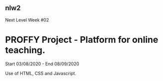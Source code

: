 ## nlw2
 Next Level Week #02

# PROFFY Project - Platform for online teaching.

Start 03/08/2020 - End 08/09/2020

Use of HTML, CSS and Javascript.
